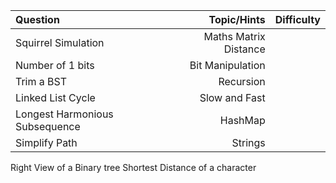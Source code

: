 Question | Topic/Hints | Difficulty
| :--- | ---: | :---:
Squirrel Simulation | Maths Matrix Distance
Number of 1 bits | Bit Manipulation
Trim a BST | Recursion
Linked List Cycle | Slow and Fast
Longest Harmonious Subsequence | HashMap
Simplify Path | Strings
Right View of a Binary tree
Shortest Distance of a character
